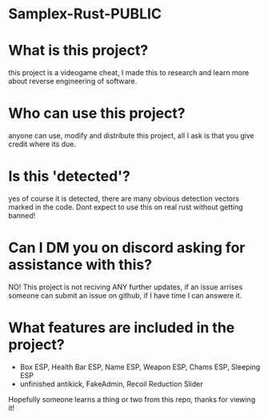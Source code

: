 # Samplex-Rust-PUBLIC

# What is this project?
this project is a videogame cheat, I made this to research and learn more about reverse engineering of software.

# Who can use this project?
anyone can use, modify and distribute this project, all I ask is that you give credit where its due.

# Is this 'detected'?
yes of course it is detected, there are many obvious detection vectors marked in the code. Dont expect to use this on real rust without getting banned!

# Can I DM you on discord asking for assistance with this?
NO! This project is not reciving ANY further updates, if an issue arrises someone can submit an issue on github, if I have time I can answere it.

# What features are included in the project?
* Box ESP, Health Bar ESP, Name ESP, Weapon ESP, Chams ESP, Sleeping ESP
* unfinished antikick, FakeAdmin, Recoil Reduction Slider

Hopefully someone learns a thing or two from this repo, thanks for viewing it!

